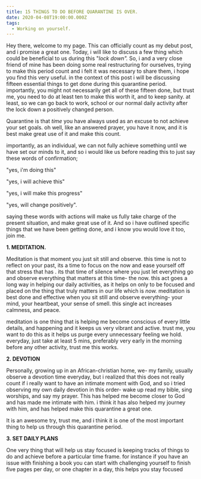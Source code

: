 ```yaml
---
title: 15 THINGS TO DO BEFORE QUARANTINE IS OVER.
date: 2020-04-08T19:00:00.000Z
tags:
  - Working on yourself.
---
```

Hey there, welcome to my page. This can officially count as my debut post, and i promise a great one. Today, i will like to discuss a few thing which could be beneficial to us during this "*lock down".* So, i and a very close friend of mine has been doing some real restructuring for ourselves, trying to make this period count and i felt it was necessary to share them, i hope you find this very useful. in the context of this post  i will be discussing fifteen essential things to get done during this quarantine period. importantly, you might not necessarily get all of these fifteen done, but trust me, you need to do at least ten to make this worth it, and to keep sanity. at least, so we can go back to work, school or our normal daily activity after the lock down a positively changed person.

Quarantine is that *time* you have always used as an excuse to not achieve your set goals. oh well, like an answered prayer, you have it now, and it is best make great use of it and make this count.

importantly, as an individual, we can not fully achieve something until we have set our minds to it, and so i would like us before reading this to just say these words of confirmation;

"yes, i'm doing this"

"yes, i will achieve this"

"yes, i will make this progress"

"yes, will change positively".

saying these words with actions will make us fully take charge of the present situation, and make great use of it.  And so i have outlined specific things that we have been getting done, and i know you would love it too, join me. 

**1. MEDITATION.**

Meditation is that moment you just sit still and observe. this time is not to reflect on your past, its a time to focus on the now and ease yourself off that stress that has . its that time of silence where you just let everything go and observe everything that matters at this time- the now. this act goes a long way in helping our daily activities, as it helps on only to be focused and placed on the thing that truly matters in our life which is *now.* meditation is best done and effective when you sit still and observe everything- your mind, your heartbeat, your sense of smell. this single act increases calmness, and peace. 

meditation is one thing that is helping me become conscious of every little details,  and happening and it keeps us very vibrant and active. trust me, you want to do this as it helps us purge every unnecessary feeling we hold. everyday, just take at least 5 mins, preferably very early in the morning before any other activity, trust me this works.

**2. DEVOTION**

Personally, growing up in an African-christian home, we- my family, usually observe a devotion time everyday, but i realized that this does not really count if i really want to have an intimate moment with God, and so i tried observing my own daily devotion in this order- wake up read my bible, sing worships, and say my prayer. This has helped me become closer to God and has  made me intimate with him. i think it has also helped my journey with him, and has helped make this quarantine a great one.

It is an awesome try, trust me, and i think it is one of the most important thing to help us through this quarantine period.

**3. SET DAILY PLANS**

One very thing that will help us stay focused is keeping tracks of things to do and achieve before a particular time frame. for instance if you have an issue with finishing a book you can start with challenging yourself to finish five pages per day, or one chapter in a day, this helps you stay focused